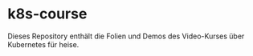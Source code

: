 # k8s-course

Dieses Repository enthält die Folien und Demos des Video-Kurses über Kubernetes für heise.
